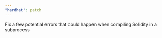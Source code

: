 ```yaml
---
"hardhat": patch
---
```


Fix a few potential errors that could happen when compiling Solidity in a subprocess
